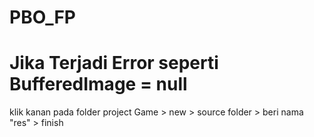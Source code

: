 # PBO_FP

# Jika Terjadi Error seperti BufferedImage = null
klik kanan pada folder project Game > new > source folder > beri nama "res" > finish
